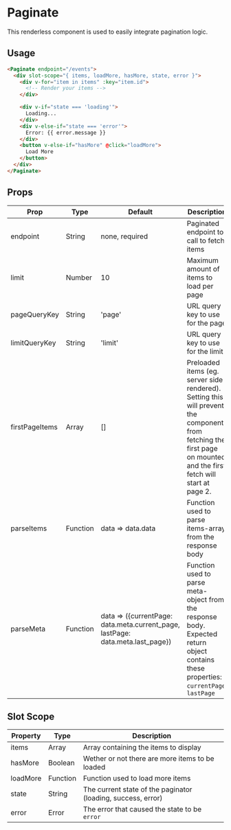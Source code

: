 Paginate
=================

This renderless component is used to easily integrate pagination logic.

## Usage

```html
<Paginate endpoint="/events">
  <div slot-scope="{ items, loadMore, hasMore, state, error }">
    <div v-for="item in items" :key="item.id">
      <!-- Render your items -->
    </div>

    <div v-if="state === 'loading'">
      Loading...
    </div>
    <div v-else-if="state === 'error'">
      Error: {{ error.message }}
    </div>
    <button v-else-if="hasMore" @click="loadMore">
      Load More
    </button>
  </div>
</Paginate>
```

## Props

| Prop           	| Type     	| Default                                                                        	| Description                                                                                                                                                           	|
|----------------	|----------	|--------------------------------------------------------------------------------	|-----------------------------------------------------------------------------------------------------------------------------------------------------------------------	|
| endpoint       	| String   	| none, required                                                                 	| Paginated endpoint to call to fetch items                                                                                                                             	|
| limit          	| Number   	| 10                                                                             	| Maximum amount of items to load per page                                                                                                                              	|
| pageQueryKey   	| String   	| 'page'                                                                         	| URL query key to use for the page                                                                                                                                     	|
| limitQueryKey  	| String   	| 'limit'                                                                        	| URL query key to use for the limit                                                                                                                                    	|
| firstPageItems 	| Array    	| []                                                                             	| Preloaded items (eg. server side rendered). Setting this will prevent the component from fetching the first page on mounted and the first fetch will start at page 2. 	|
| parseItems     	| Function 	| data => data.data                                                              	| Function used to parse items-array from the response body                                                                                                             	|
| parseMeta      	| Function 	| data => ({currentPage: data.meta.current_page, lastPage: data.meta.last_page}) 	| Function used to parse meta-object from the response body. Expected return object contains these properties: `currentPage`, `lastPage`                                	|

## Slot Scope

| Property 	| Type     	| Description                                                  	|
|----------	|----------	|--------------------------------------------------------------	|
| items    	| Array    	| Array containing the items to display                        	|
| hasMore  	| Boolean  	| Wether or not there are more items to be loaded              	|
| loadMore 	| Function 	| Function used to load more items                             	|
| state    	| String   	| The current state of the paginator (loading, success, error) 	|
| error    	| Error    	| The error that caused the state to be `error`                	|

